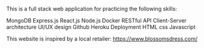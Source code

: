 This is a full stack web application for practicing the following skills:

MongoDB
Express.js
React.js
Node.js
Docker
RESTful API
Client-Server architecture
UI/UX design
Github
Heroku Deployment
HTML
css
Javascript


This website is inspired by a local retailer: https://www.blossomsdress.com/
